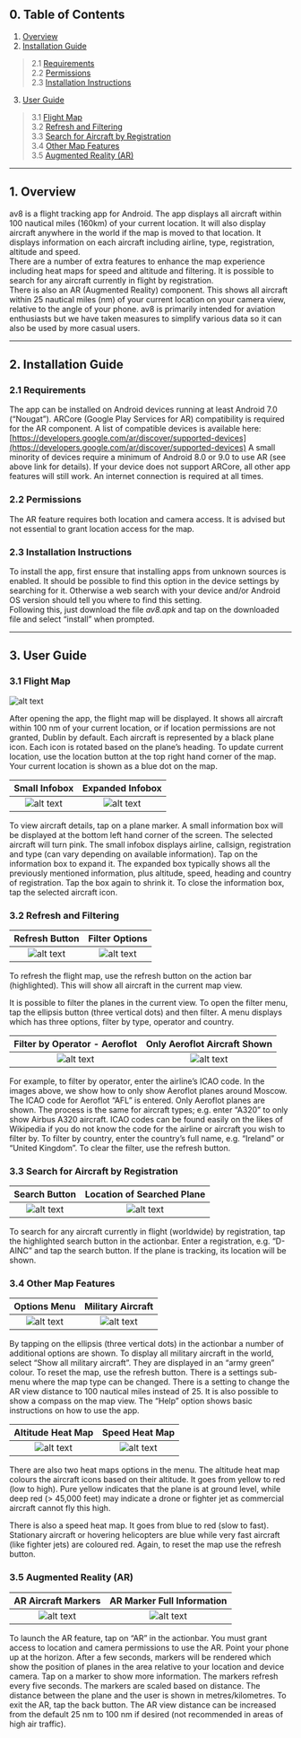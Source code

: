 ## 0. Table of Contents

1. [Overview](#1-overview)  
2. [Installation Guide](#2-installation-guide)  
>2.1 [Requirements](#21-requirements)  
>2.2 [Permissions](#22-permissions)  
>2.3 [Installation Instructions](#23-installation-instructions)  
3. [User Guide](#3-user-guide)  
>3.1 [Flight Map](#31-flight-map)  
>3.2 [Refresh and Filtering](#32-refresh-and-filtering)  
>3.3 [Search for Aircraft by Registration](#33-search-for-aircraft-by-registration)  
>3.4 [Other Map Features](#34-other-map-features)  
>3.5 [Augmented Reality (AR)](#35-augmented-reality-ar)

***

## 1.  Overview

av8 is a flight tracking app for Android. The app displays all aircraft within 100 nautical miles (160km) of your current location. It will also display aircraft anywhere in the world if the map is moved to that location. It displays information on each aircraft including airline, type, registration, altitude and speed.  
There are a number of extra features to enhance the map experience including heat maps for speed and altitude and filtering. It is possible to search for any aircraft currently in flight by registration.  
There is also an AR (Augmented Reality) component. This shows all aircraft within 25 nautical miles (nm) of your current location on your camera view, relative to the angle of your phone. av8 is primarily intended for aviation enthusiasts but we have taken measures to simplify various data so it can also be used by more casual users.

***

## 2.  Installation Guide

### 2.1 Requirements

The app can be installed on Android devices running at least Android 7.0 (“Nougat”). ARCore (Google Play Services for AR) compatibility is required for the AR component. A list of compatible devices is available here: [https://developers.google.com/ar/discover/supported-devices](https://developers.google.com/ar/discover/supported-devices) A small minority of devices require a minimum of Android 8.0 or 9.0 to use AR (see above link for details). If your device does not support ARCore, all other app features will still work. An internet connection is required at all times.

### 2.2 Permissions

The AR feature requires both location and camera access. It is advised but not essential to grant location access for the map.

### 2.3 Installation Instructions

To install the app, first ensure that installing apps from unknown sources is enabled. It should be possible to find this option in the device settings by searching for it. Otherwise a web search with your device and/or Android OS version should tell you where to find this setting.  
Following this, just download the file *av8.apk* and tap on the downloaded file and select “install” when prompted.

***

## 3.  User Guide

### 3.1 Flight Map

![alt text](https://gitlab.computing.dcu.ie/finnerk5/2020-ca326-finnerk5-av8/raw/master/user_manual/images/map.png "Flight Map")


After opening the app, the flight map will be displayed. It shows all aircraft within 100 nm of your current location, or if location permissions are not granted, Dublin by default. Each aircraft is represented by a black plane icon. Each icon is rotated based on the plane’s heading. To update current location, use the location button at the top right hand corner of the map. Your current location is shown as a blue dot on the map.

Small Infobox              |  Expanded Infobox
:-------------------------:|:-------------------------:
![alt text](https://gitlab.computing.dcu.ie/finnerk5/2020-ca326-finnerk5-av8/raw/master/user_manual/images/small_infobox.png "Small Infobox")  |  ![alt text](https://gitlab.computing.dcu.ie/finnerk5/2020-ca326-finnerk5-av8/raw/master/user_manual/images/expanded_infobox.png "Expanded Infobox") 


To view aircraft details, tap on a plane marker. A small information box will be displayed at the bottom left hand corner of the screen. The selected aircraft will turn pink. The small infobox displays airline, callsign, registration and type (can vary depending on available information). Tap on the information box to expand it. The expanded box typically shows all the previously mentioned information, plus altitude, speed, heading and country of registration. Tap the box again to shrink it. To close the information box, tap the selected aircraft icon.

### 3.2 Refresh and Filtering

Refresh Button             |  Filter Options
:-------------------------:|:-------------------------:
![alt text](https://gitlab.computing.dcu.ie/finnerk5/2020-ca326-finnerk5-av8/raw/master/user_manual/images/refresh.png "Refresh Button")  |  ![alt text](https://gitlab.computing.dcu.ie/finnerk5/2020-ca326-finnerk5-av8/raw/master/user_manual/images/filter_options.png "Filter Options")


To refresh the flight map, use the refresh button on the action bar (highlighted). This will show all aircraft in the current map view.

It is possible to filter the planes in the current view. To open the filter menu, tap the ellipsis button (three vertical dots) and then filter. A menu displays which has three options, filter by type, operator and country.

Filter by Operator - Aeroflot  |  Only Aeroflot Aircraft Shown
:-----------------------------:|:-----------------------------:
![alt text](https://gitlab.computing.dcu.ie/finnerk5/2020-ca326-finnerk5-av8/raw/master/user_manual/images/filter_op1.png "Filter by Operator - Aeroflot")  |  ![alt text](https://gitlab.computing.dcu.ie/finnerk5/2020-ca326-finnerk5-av8/raw/master/user_manual/images/filter_op2.png "Only Aeroflot Aircraft Shown")


For example, to filter by operator, enter the airline’s ICAO code. In the images above, we show how to only show Aeroflot planes around Moscow. The ICAO code for Aeroflot “AFL” is entered. Only Aeroflot planes are shown. The process is the same for aircraft types; e.g. enter “A320” to only show Airbus A320 aircraft. ICAO codes can be found easily on the likes of Wikipedia if you do not know the code for the airline or aircraft you wish to filter by. To filter by country, enter the country’s full name, e.g. “Ireland” or “United Kingdom”. To clear the filter, use the refresh button.

### 3.3 Search for Aircraft by Registration

Search Button                  |  Location of Searched Plane
:-----------------------------:|:-----------------------------:
![alt text](https://gitlab.computing.dcu.ie/finnerk5/2020-ca326-finnerk5-av8/raw/master/user_manual/images/search1.png "Search Button") |  ![alt text](https://gitlab.computing.dcu.ie/finnerk5/2020-ca326-finnerk5-av8/raw/master/user_manual/images/search2.png "Location of Searched Plane")


To search for any aircraft currently in flight (worldwide) by registration, tap the highlighted search button in the actionbar. Enter a registration, e.g. “D-AINC” and tap the search button. If the plane is tracking, its location will be shown.

### 3.4 Other Map Features

Options Menu               |  Military Aircraft
:-------------------------:|:-------------------------:
![alt text](https://gitlab.computing.dcu.ie/finnerk5/2020-ca326-finnerk5-av8/raw/master/user_manual/images/options.png "Options Menu")  |  ![alt text](https://gitlab.computing.dcu.ie/finnerk5/2020-ca326-finnerk5-av8/raw/master/user_manual/images/military.png "Military Aircraft")


By tapping on the ellipsis (three vertical dots) in the actionbar a number of additional options are shown. To display all military aircraft in the world, select “Show all military aircraft”. They are displayed in an “army green” colour. To reset the map, use the refresh button. There is a settings sub-menu where the map type can be changed. There is a setting to change the AR view distance to 100 nautical miles instead of 25. It is also possible to show a compass on the map view. The “Help” option shows basic instructions on how to use the app.

Altitude Heat Map          |  Speed Heat Map
:-------------------------:|:-------------------------:
![alt text](https://gitlab.computing.dcu.ie/finnerk5/2020-ca326-finnerk5-av8/raw/master/user_manual/images/heat_alt.png "Altitude Heat Map")  |  ![alt text](https://gitlab.computing.dcu.ie/finnerk5/2020-ca326-finnerk5-av8/raw/master/user_manual/images/heat_spd.png "Speed Heat Map")

There are also two heat maps options in the menu. The altitude heat map colours the aircraft icons based on their altitude. It goes from yellow to red (low to high). Pure yellow indicates that the plane is at ground level, while deep red (> 45,000 feet) may indicate a drone or fighter jet as commercial aircraft cannot fly this high.

There is also a speed heat map. It goes from blue to red (slow to fast). Stationary aircraft or hovering helicopters are blue while very fast aircraft (like fighter jets) are coloured red. Again, to reset the map use the refresh button.

### 3.5 Augmented Reality (AR)

AR Aircraft Markers            |  AR Marker Full Information
:-----------------------------:|:-----------------------------:
![alt text](https://gitlab.computing.dcu.ie/finnerk5/2020-ca326-finnerk5-av8/raw/master/user_manual/images/ar1.png "AR Aircraft Markers")  |  ![alt text](https://gitlab.computing.dcu.ie/finnerk5/2020-ca326-finnerk5-av8/raw/master/user_manual/images/ar2.png "AR Marker Full Information")

To launch the AR feature, tap on “AR” in the actionbar. You must grant access to location and camera permissions to use the AR. Point your phone up at the horizon. After a few seconds, markers will be rendered which show the position of planes in the area relative to your location and device camera. Tap on a marker to show more information. The markers refresh every five seconds. The markers are scaled based on distance. The distance between the plane and the user is shown in metres/kilometres. To exit the AR, tap the back button. The AR view distance can be increased from the default 25 nm to 100 nm if desired (not recommended in areas of high air traffic).